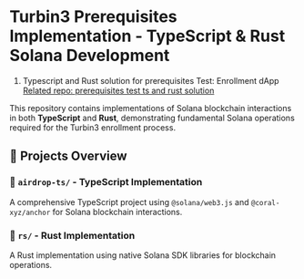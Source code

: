 # Turbin3 Prerequisites Implementation - TypeScript & Rust Solana Development
1. Typescript and Rust solution for prerequisites Test: Enrollment dApp  
    [Related repo: prerequisites test ts and rust solution ](https://github.com/tenrikut/Q3_2025_Builders_Qualifier)

This repository contains implementations of Solana blockchain interactions in both **TypeScript** and **Rust**, demonstrating fundamental Solana operations required for the Turbin3 enrollment process.

## 🚀 Projects Overview

### 📁 `airdrop-ts/` - TypeScript Implementation

A comprehensive TypeScript project using `@solana/web3.js` and `@coral-xyz/anchor` for Solana blockchain interactions.

### 📁 `rs/` - Rust Implementation

A Rust implementation using native Solana SDK libraries for blockchain operations.
